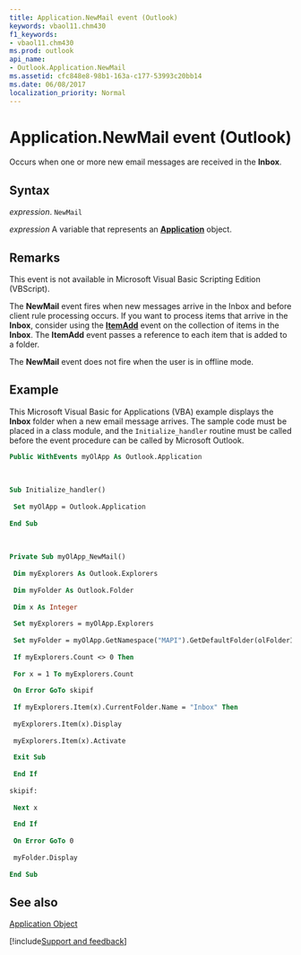 ```yaml
---
title: Application.NewMail event (Outlook)
keywords: vbaol11.chm430
f1_keywords:
- vbaol11.chm430
ms.prod: outlook
api_name:
- Outlook.Application.NewMail
ms.assetid: cfc848e8-98b1-163a-c177-53993c20bb14
ms.date: 06/08/2017
localization_priority: Normal
---
```



# Application.NewMail event (Outlook)

Occurs when one or more new email messages are received in the  **Inbox**. 


## Syntax

_expression_. `NewMail`

_expression_ A variable that represents an **[Application](Outlook.Application.md)** object.


## Remarks

This event is not available in Microsoft Visual Basic Scripting Edition (VBScript).

The **NewMail** event fires when new messages arrive in the Inbox and before client rule processing occurs. If you want to process items that arrive in the **Inbox**, consider using the  **[ItemAdd](Outlook.Items.ItemAdd.md)** event on the collection of items in the **Inbox**. The **ItemAdd** event passes a reference to each item that is added to a folder.

The **NewMail** event does not fire when the user is in offline mode.


## Example

This Microsoft Visual Basic for Applications (VBA) example displays the  **Inbox** folder when a new email message arrives. The sample code must be placed in a class module, and the `Initialize_handler` routine must be called before the event procedure can be called by Microsoft Outlook.


```vb
Public WithEvents myOlApp As Outlook.Application 
 
 
 
Sub Initialize_handler() 
 
 Set myOlApp = Outlook.Application 
 
End Sub 
 
 
 
Private Sub myOlApp_NewMail() 
 
 Dim myExplorers As Outlook.Explorers 
 
 Dim myFolder As Outlook.Folder 
 
 Dim x As Integer 
 
 Set myExplorers = myOlApp.Explorers 
 
 Set myFolder = myOlApp.GetNamespace("MAPI").GetDefaultFolder(olFolderInbox) 
 
 If myExplorers.Count <> 0 Then 
 
 For x = 1 To myExplorers.Count 
 
 On Error GoTo skipif 
 
 If myExplorers.Item(x).CurrentFolder.Name = "Inbox" Then 
 
 myExplorers.Item(x).Display 
 
 myExplorers.Item(x).Activate 
 
 Exit Sub 
 
 End If 
 
skipif: 
 
 Next x 
 
 End If 
 
 On Error GoTo 0 
 
 myFolder.Display 
 
End Sub
```


## See also


[Application Object](Outlook.Application.md)

[!include[Support and feedback](~/includes/feedback-boilerplate.md)]
